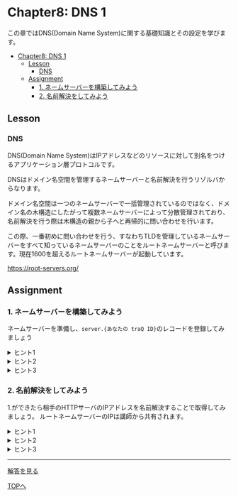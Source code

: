 # Chapter8: DNS 1

この章ではDNS(Domain Name System)に関する基礎知識とその設定を学びます。

- [Chapter8: DNS 1](#chapter8-dns-1)
	- [Lesson](#lesson)
		- [DNS](#dns)
	- [Assignment](#assignment)
		- [1. ネームサーバーを構築してみよう](#1-ネームサーバーを構築してみよう)
		- [2. 名前解決をしてみよう](#2-名前解決をしてみよう)

## Lesson

### DNS
DNS(Domain Name System)はIPアドレスなどのリソースに対して別名をつけるアプリケーション層プロトコルです。

DNSはドメイン名空間を管理するネームサーバーと名前解決を行うリゾルバからなります。

ドメイン名空間は一つのネームサーバーで一括管理されているのではなく、ドメイン名の木構造にしたがって複数ネームサーバーによって分散管理されており、名前解決を行う際は木構造の親から子へと再帰的に問い合わせを行います。

この際、一番初めに問い合わせを行う、すなわちTLDを管理しているネームサーバーをすべて知っているネームサーバーのことをルートネームサーバーと呼びます。現在1600を超えるルートネームサーバーが起動しています。

https://root-servers.org/
## Assignment

### 1. ネームサーバーを構築してみよう
ネームサーバーを準備し、`server.{あなたの traQ ID}`のレコードを登録してみましょう

<details>
<summary>ヒント1</summary>
</details>

<details>
<summary>ヒント2</summary>
</details>

<details>
<summary>ヒント3</summary>

</details>

### 2. 名前解決をしてみよう
1.ができたら相手のHTTPサーバのIPアドレスを名前解決することで取得してみましょう。
ルートネームサーバーのIPは講師から共有されます。
<details>
<summary>ヒント1</summary>
</details>

<details>
<summary>ヒント2</summary>
</details>

<details>
<summary>ヒント3</summary>

</details>

***

[解答を見る](../solutions/dhcp/README.md)

[TOPへ](../README.md)
